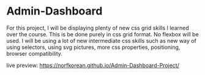 # Admin-Dashboard

For this project, I will be displaying plenty of new css grid skills I learned over the course. This is be done purely in css grid format. No flexbox will be used. I will be using a lot of new intermediate css skills such as new way of using selectors, using svg pictures, more css properties, positioning, browser compatibility.

live preview: https://norfkorean.github.io/Admin-Dashboard-Project/
